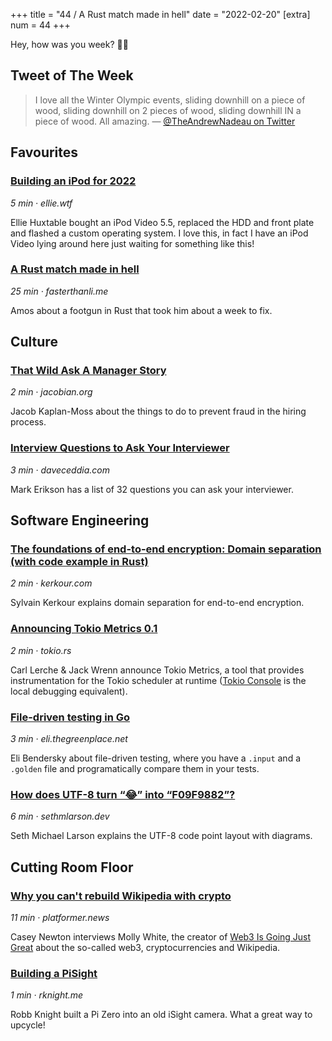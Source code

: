 +++
title = "44 / A Rust match made in hell"
date = "2022-02-20"
[extra]
num = 44
+++

Hey, how was you week? ✌🏻

## Tweet of The Week

> I love all the Winter Olympic events, sliding downhill on a piece of wood, sliding downhill on 2 pieces of wood, sliding downhill IN a piece of wood. All amazing.
> — [@TheAndrewNadeau on Twitter](https://twitter.com/TheAndrewNadeau/status/1491977489035546643)

## Favourites
### [Building an iPod for 2022](https://ellie.wtf/ipod/)
_5 min · ellie.wtf_

Ellie Huxtable bought an iPod Video 5.5, replaced the HDD and front plate and flashed a custom operating system. I love this, in fact I have an iPod Video lying around here just waiting for something like this!

### [A Rust match made in hell](https://fasterthanli.me/articles/a-rust-match-made-in-hell)
_25 min · fasterthanli.me_

Amos about a footgun in Rust that took him about a week to fix. 

## Culture
### [That Wild Ask A Manager Story](https://jacobian.org/2022/feb/14/that-wild-aam-story/)
_2 min · jacobian.org_

Jacob Kaplan-Moss about the things to do to prevent fraud in the hiring process.

### [Interview Questions to Ask Your Interviewer](https://daveceddia.com/interview-questions-to-ask-company/)
_3 min · daveceddia.com_

Mark Erikson has a list of 32 questions you can ask your interviewer.

## Software Engineering
### [The foundations of end-to-end encryption: Domain separation (with code example in Rust)](https://kerkour.com/end-to-end-encryption-domain-separation-cryptography)
_2 min · kerkour.com_

Sylvain Kerkour explains domain separation for end-to-end encryption.

### [Announcing Tokio Metrics 0.1](https://tokio.rs/blog/2022-02-announcing-tokio-metrics)
_2 min · tokio.rs_

Carl Lerche & Jack Wrenn announce Tokio Metrics, a tool that provides instrumentation for the Tokio scheduler at runtime ([Tokio Console](https://tokio.rs/blog/2021-12-announcing-tokio-console) is the local debugging equivalent).

### [File-driven testing in Go](https://eli.thegreenplace.net/2022/file-driven-testing-in-go/)
_3 min · eli.thegreenplace.net_

Eli Bendersky about file-driven testing, where you have a `.input` and a `.golden` file and programatically compare them in your tests.

### [How does UTF-8 turn “😂” into “F09F9882”?](https://sethmlarson.dev/blog/utf-8)
_6 min · sethmlarson.dev_

Seth Michael Larson explains the UTF-8 code point layout with diagrams.

## Cutting Room Floor
### [Why you can't rebuild Wikipedia with crypto](https://www.platformer.news/p/why-you-cant-rebuild-wikipedia-with)
_11 min · platformer.news_

Casey Newton interviews Molly White, the creator of [Web3 Is Going Just Great](https://web3isgoinggreat.com) about the so-called web3, cryptocurrencies and Wikipedia.

### [Building a PiSight](https://rknight.me/building-a-pisight/)
_1 min · rknight.me_

Robb Knight built a Pi Zero into an old iSight camera. What a great way to upcycle!